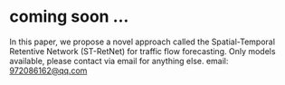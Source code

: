 # coming soon …
In this paper, we propose a novel approach called the Spatial-Temporal Retentive Network (ST-RetNet) for traffic flow forecasting.
Only models available, please contact via email for anything else.
email: 972086162@qq.com
